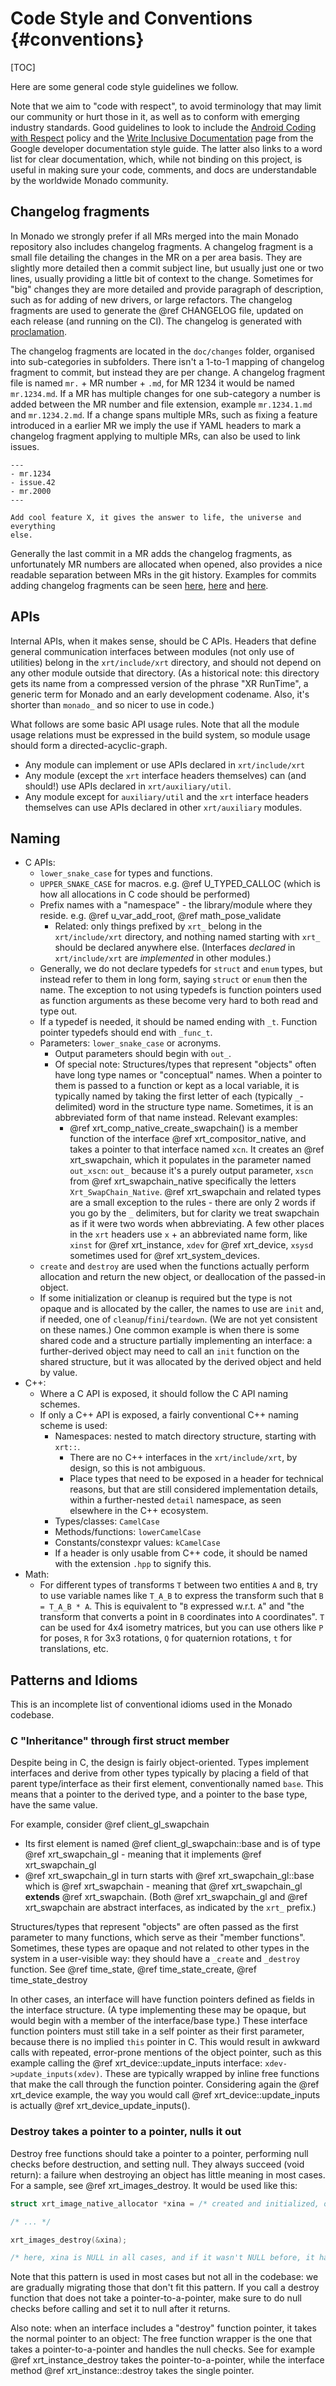 # Code Style and Conventions {#conventions}

<!--
Copyright 2021-2022, Collabora, Ltd. and the Monado contributors
SPDX-License-Identifier: BSL-1.0
-->

<!--

NOTE to editors: To avoid stale references, make sure to mention relevant names
using markup like @ref xrt_device so that Doxygen tries to parse and link names.
This will result in Doxygen warnings if we change the name of something
mentioned in these examples.

-->

[TOC]

Here are some general code style guidelines we follow.

Note that we aim to "code with respect", to avoid terminology that may limit our
community or hurt those in it, as well as to conform with emerging industry
standards. Good guidelines to look to include the
[Android Coding with Respect][] policy and the
[Write Inclusive Documentation][] page from the Google developer documentation
style guide. The latter also links to a word list for clear documentation,
which, while not binding on this project, is useful in making sure your code,
comments, and docs are understandable by the worldwide Monado community.

[Android Coding with Respect]: https://source.android.com/setup/contribute/respectful-code
[Write Inclusive Documentation]: https://developers.google.com/style/inclusive-documentation

## Changelog fragments

In Monado we strongly prefer if all MRs merged into the main Monado repository
also includes changelog fragments. A changelog fragment is a small file
detailing the changes in the MR on a per area basis. They are slightly more
detailed then a commit subject line, but usually just one or two lines, usually
providing a little bit of context to the change. Sometimes for "big" changes
they are more detailed and provide paragraph of description, such as for adding
of new drivers, or large refactors. The changelog fragments are used to generate
the @ref CHANGELOG file, updated on each release (and running on the CI). The
changelog is generated with [proclamation][].

The changelog fragments are located in the `doc/changes` folder, organised into
sub-categories in subfolders. There isn't a 1-to-1 mapping of changelog fragment
to commit, but instead they are per change. A changelog fragment file is named
`mr.` + MR number + `.md`, for MR 1234 it would be named `mr.1234.md`. If a MR
has multiple changes for one sub-category a number is added between the MR
number and file extension, example `mr.1234.1.md` and `mr.1234.2.md`. If a
change spans multiple MRs, such as fixing a feature introduced in a earlier MR
we imply the use if YAML headers to mark a changelog fragment applying to
multiple MRs, can also be used to link issues.

```
---
- mr.1234
- issue.42
- mr.2000
---

Add cool feature X, it gives the answer to life, the universe and everything
else.
```

Generally the last commit in a MR adds the changelog fragments, as unfortunately
MR numbers are allocated when opened, also provides a nice readable separation
between MRs in the git history. Examples for commits adding changelog fragments
can be seen [here][example1], [here][example2] and [here][example3].

[example1]: https://gitlab.freedesktop.org/monado/monado/-/commit/5e0f0866a6f74116acbc46c6e2447fdb8c716d02
[example2]: https://gitlab.freedesktop.org/monado/monado/-/commit/98a5b18e0f90dab9f2ea5c2bbfd4ccd4998121c4
[example3]: https://gitlab.freedesktop.org/monado/monado/-/commit/785e99f115df87dd4561fe6f88a7988b5834b650
[proclamation]: https://gitlab.com/proclamation/proclamation

## APIs

Internal APIs, when it makes sense, should be C APIs. Headers that define
general communication interfaces between modules (not only use of utilities)
belong in the `xrt/include/xrt` directory, and should not depend on any other module outside
that directory. (As a historical note: this directory gets its name from a
compressed version of the phrase "XR RunTime", a generic term for Monado and an
early development codename. Also, it's shorter than `monado_` and so nicer to
use in code.)

What follows are some basic API usage rules. Note that all the module usage
relations must be expressed in the build system, so module usage should form a
directed-acyclic-graph.

- Any module can implement or use APIs declared in `xrt/include/xrt`
- Any module (except the `xrt` interface headers themselves) can (and should!)
  use APIs declared in `xrt/auxiliary/util`.
- Any module except for `auxiliary/util` and the `xrt` interface headers
  themselves can use APIs declared in other `xrt/auxiliary` modules.

## Naming

- C APIs:
  - `lower_snake_case` for types and functions.
  - `UPPER_SNAKE_CASE` for macros. e.g. @ref U_TYPED_CALLOC (which is how all
    allocations in C code should be performed)
  - Prefix names with a "namespace" - the library/module where they reside. e.g.
    @ref u_var_add_root, @ref math_pose_validate
    - Related: only things prefixed by `xrt_` belong in the `xrt/include/xrt`
      directory, and nothing named starting with `xrt_` should be declared
      anywhere else. (Interfaces *declared* in `xrt/include/xrt` are
      *implemented* in other modules.)
  - Generally, we do not declare typedefs for `struct` and `enum` types, but
    instead refer to them in long form, saying `struct` or `enum` then the name.
    The exception to not using typedefs is function pointers used as function
    arguments as these become very hard to both read and type out.
  - If a typedef is needed, it should be named ending with `_t`. Function
    pointer typedefs should end with `_func_t`.
  - Parameters: `lower_snake_case` or acronyms.
    - Output parameters should begin with `out_`.
    - Of special note: Structures/types that represent "objects" often have long
      type names or "conceptual" names. When a pointer to them is passed to a
      function or kept as a local variable, it is typically named by taking the
      first letter of each (typically `_`-delimited) word in the structure type
      name. Sometimes, it is an abbreviated form of that name instead. Relevant
      examples:
      - @ref xrt_comp_native_create_swapchain() is a member function of the
        interface @ref xrt_compositor_native, and takes a pointer to that
        interface named `xcn`. It creates an @ref xrt_swapchain, which it
        populates in the parameter named `out_xscn`: `out_` because it's a
        purely output parameter, `xscn` from @ref xrt_swapchain_native
        specifically the letters `Xrt_SwapChain_Native`. @ref xrt_swapchain and
        related types are a small exception to the rules - there are only 2
        words if you go by the `_` delimiters, but for clarity we treat
        swapchain as if it were two words when abbreviating. A few other places
        in the `xrt` headers use `x` + an abbreviated name form, like `xinst`
        for @ref xrt_instance, `xdev` for @ref xrt_device, `xsysd` sometimes
        used for @ref xrt_system_devices.
  - `create` and `destroy` are used when the functions actually perform
    allocation and return the new object, or deallocation of the passed-in
    object.
  - If some initialization or cleanup is required but the type is not opaque and
    is allocated by the caller, the names to use are `init` and, if needed, one
    of `cleanup`/`fini`/`teardown`. (We are not yet consistent on these names.)
    One common example is when there is some shared code and a structure
    partially implementing an interface: a further-derived object may need to
    call an `init` function on the shared structure, but it was allocated by the
    derived object and held by value.
- C++:
  - Where a C API is exposed, it should follow the C API naming schemes.
  - If only a C++ API is exposed, a fairly conventional C++ naming scheme is used:
    - Namespaces: nested to match directory structure, starting with `xrt::`.
      - There are no C++ interfaces in the `xrt/include/xrt`, by design, so this
        is not ambiguous.
      - Place types that need to be exposed in a header for technical reasons,
        but that are still considered implementation details, within a
        further-nested `detail` namespace, as seen elsewhere in the C++
        ecosystem.
    - Types/classes: `CamelCase`
    - Methods/functions: `lowerCamelCase`
    - Constants/constexpr values: `kCamelCase`
    - If a header is only usable from C++ code, it should be named with the
      extension `.hpp` to signify this.
- Math:
  - For different types of transforms `T` between two entities `A` and `B`, try
    to use variable names like `T_A_B` to express the transform such that `B =
    T_A_B * A`. This is equivalent to "`B` expressed w.r.t. `A`" and "the
    transform that converts a point in `B` coordinates into `A` coordinates".
    `T` can be used for 4x4 isometry matrices, but you can use others like
    `P` for poses, `R` for 3x3 rotations, `Q` for quaternion rotations, `t` for
    translations, etc.

## Patterns and Idioms

This is an incomplete list of conventional idioms used in the Monado codebase.

### C "Inheritance" through first struct member

Despite being in C, the design is fairly object-oriented. Types implement
interfaces and derive from other types typically by placing a field of that
parent type/interface as their first element, conventionally named `base`. This
means that a pointer to the derived type, and a pointer to the base type, have
the same value.

For example, consider @ref client_gl_swapchain

- Its first element is named @ref client_gl_swapchain::base and is of type
  @ref xrt_swapchain_gl - meaning that it implements @ref xrt_swapchain_gl
- @ref xrt_swapchain_gl in turn starts with @ref xrt_swapchain_gl::base which is
  @ref xrt_swapchain - meaning that @ref xrt_swapchain_gl **extends** @ref
  xrt_swapchain. (Both @ref xrt_swapchain_gl and @ref xrt_swapchain are abstract
  interfaces, as indicated by the `xrt_` prefix.)

Structures/types that represent "objects" are often passed as the first
parameter to many functions, which serve as their "member functions". Sometimes,
these types are opaque and not related to other types in the system in a
user-visible way: they should have a `_create` and `_destroy` function. See @ref
time_state, @ref time_state_create, @ref time_state_destroy

In other cases, an interface will have function pointers defined as fields in
the interface structure. (A type implementing these may be opaque, but would
begin with a member of the interface/base type.) These interface function
pointers must still take in a self pointer as their first parameter, because
there is no implied `this` pointer in C. This would result in awkward calls with
repeated, error-prone mentions of the object pointer, such as this example
calling the @ref xrt_device::update_inputs interface:
`xdev->update_inputs(xdev)`. These are typically wrapped by inline free
functions that make the call through the function pointer. Considering again the
@ref xrt_device example, the way you would call @ref xrt_device::update_inputs
is actually @ref xrt_device_update_inputs().

### Destroy takes a pointer to a pointer, nulls it out

Destroy free functions should take a pointer to a pointer, performing null checks
before destruction, and setting null. They always succeed (void return): a
failure when destroying an object has little meaning in most cases. For a
sample, see @ref xrt_images_destroy. It would be used like this:

```c
struct xrt_image_native_allocator *xina = /* created and initialized, or maybe NULL */;

/* ... */

xrt_images_destroy(&xina);

/* here, xina is NULL in all cases, and if it wasn't NULL before, it has been freed. */
```

Note that this pattern is used in most cases but not all in the codebase: we
are gradually migrating those that don't fit this pattern. If you call a
destroy function that does not take a pointer-to-a-pointer, make sure to do
null checks before calling and set it to null after it returns.

Also note: when an interface includes a "destroy" function pointer, it takes the
normal pointer to an object: The free function wrapper is the one that takes a
pointer-to-a-pointer and handles the null checks. See for example @ref
xrt_instance_destroy takes the pointer-to-a-pointer, while the interface method
@ref xrt_instance::destroy takes the single pointer.
